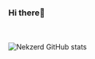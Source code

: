 ### Hi there👋 
<br><br>
![Nekzerd GitHub stats](https://github-readme-stats.vercel.app/api?username=Nekzerd&show_icons=true&count_private=true&theme=vision-friendly-dark)
